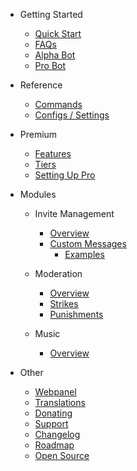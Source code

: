 - Getting Started

  - [Quick Start](/it/getting-started/quick-start.md)
  - [FAQs](/it/getting-started/faq.md)
  - [Alpha Bot](/it/getting-started/alpha.md)
  - [Pro Bot](/it/getting-started/pro.md)

- Reference

  - [Commands](/it/reference/commands.md)
  - [Configs / Settings](/it/reference/settings.md)

- Premium

  - [Features](/it/premium/features.md)
  - [Tiers](/it/premium/tiers.md)
  - [Setting Up Pro](/it/premium/setting-up.md)

- Modules

  - Invite Management

    - [Overview](/it/modules/invites/commands.md)
    - [Custom Messages](/it/modules/invites/custom-messages.md)
      - [Examples](/it/modules/invites/examples.md)

  - Moderation

    - [Overview](/it/modules/moderation/overview.md)
    - [Strikes](/it/modules/moderation/strikes.md)
    - [Punishments](/it/modules/moderation/punishments.md)

  - Music

    - [Overview](/it/modules/music/overview.md)

- Other

  - [Webpanel](/it/other/webpanel.md)
  - [Translations](/it/other/translations.md)
  - [Donating](/it/other/donating.md)
  - [Support](/it/other/support.md)
  - [Changelog](/it/other/changelog.md)
  - [Roadmap](/it/other/roadmap.md)
  - [Open Source](/it/other/open-source.md)
